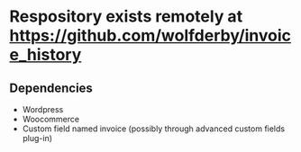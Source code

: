 # Respository exists remotely at https://github.com/wolfderby/invoice_history

## Dependencies
   - Wordpress
   - Woocommerce
   - Custom field named invoice (possibly through advanced custom fields plug-in)
